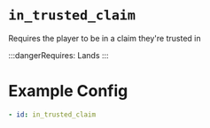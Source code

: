 # `in_trusted_claim`

Requires the player to be in a claim they're trusted in

:::dangerRequires:
Lands
:::
# Example Config
```yaml
- id: in_trusted_claim
```
